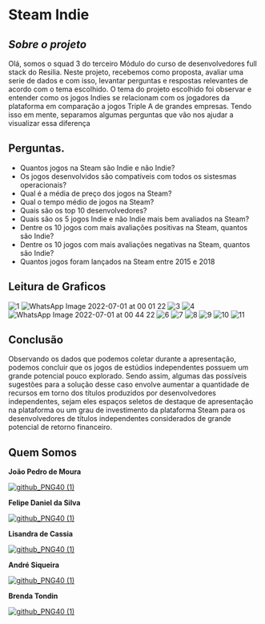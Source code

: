 # Steam Indie
## _Sobre o projeto_

  Olá, somos o squad 3 do terceiro Módulo do curso de desenvolvedores full stack do Resilia. Neste projeto, recebemos como proposta, avaliar uma serie de dados
  e com isso, levantar perguntas e respostas relevantes de acordo com o tema escolhido.
  O tema do projeto escolhido foi observar e entender como os jogos Indies se relacionam com os jogadores da plataforma em comparação a jogos Triple A de grandes
  empresas. Tendo isso em mente, separamos algumas perguntas que vão nos ajudar a visualizar essa diferença
  
  ## Perguntas.
- Quantos jogos na Steam são Indie e não Indie?
- Os jogos desenvolvidos são compativeis com todos os sistesmas operacionais?
- Qual é a média de preço dos jogos na Steam?
- Qual o tempo médio de jogos na Steam?
- Quais são os top 10 desenvolvedores?
- Quais são os 5 jogos Indie e não Indie mais bem avaliados na Steam?
- Dentre os 10 jogos com mais avaliações positivas na Steam, quantos são Indie?
- Dentre os 10 jogos com mais avaliações negativas na Steam, quantos são Indie?
- Quantos jogos foram lançados na Steam entre 2015 e 2018

## Leitura de Graficos

![1](https://user-images.githubusercontent.com/102768045/176586240-8c9cdd47-1d1d-4924-9f74-fc6971328948.png)
![WhatsApp Image 2022-07-01 at 00 01 22](https://user-images.githubusercontent.com/102768045/176816290-3a6a8fb2-0dc6-4976-90d1-13f7c5482444.jpeg)
![3](https://user-images.githubusercontent.com/102768045/176586245-b2f9c78f-f9d0-4e18-ba11-67d40d9f2395.png)
![4](https://user-images.githubusercontent.com/102768045/176586247-1936403f-a696-4a5a-b568-c310082d7582.png)
![WhatsApp Image 2022-07-01 at 00 44 22](https://user-images.githubusercontent.com/102768045/176821601-5ec013b5-8dec-4feb-a8da-29884bf88c33.jpeg)
![6](https://user-images.githubusercontent.com/102768045/176586255-554f5ff4-2857-49c0-bdde-3d791af8093a.png)
![7](https://user-images.githubusercontent.com/102768045/176586257-c962b452-f3de-47c4-aabf-6f6badb3d4a8.png)
![8](https://user-images.githubusercontent.com/102768045/176586260-9d745936-e4cb-45fc-bd5a-af678f10a5c6.png)
![9](https://user-images.githubusercontent.com/102768045/176586262-cbbaf09d-53dd-4a69-a294-5ccf5fd3c250.png)
![10](https://user-images.githubusercontent.com/102768045/176586263-1aaa8b65-f9f7-4b71-826f-16167bb1544f.png)
![11](https://user-images.githubusercontent.com/102768045/176586264-3fc124a1-28ae-464c-ac92-939acff2fc50.png)



## Conclusão

Observando os dados que podemos coletar durante a apresentação, podemos concluir que os jogos de estúdios independentes possuem um grande potencial pouco explorado. Sendo assim, algumas das possíveis sugestões para a solução desse caso envolve aumentar a quantidade de recursos em torno dos títulos produzidos por desenvolvedores independentes, sejam eles espaços seletos de destaque de apresentação na plataforma ou um grau de investimento da plataforma Steam para os desenvolvedores de títulos independentes considerados de grande potencial de retorno financeiro.


## Quem Somos

**João Pedro de Moura**

[![github_PNG40 (1)](https://user-images.githubusercontent.com/102768045/176338954-7157b982-4ed1-4013-a5ca-e1cd6900eef0.png)](https://github.com/joao-pedro-de-moura)

**Felipe Daniel da Silva**

[![github_PNG40 (1)](https://user-images.githubusercontent.com/102768045/176338954-7157b982-4ed1-4013-a5ca-e1cd6900eef0.png)](https://github.com/FelipeDev123)

**Lisandra de Cassia**

[![github_PNG40 (1)](https://user-images.githubusercontent.com/102768045/176338954-7157b982-4ed1-4013-a5ca-e1cd6900eef0.png)](https://github.com/Lisandradecassia)

**André Siqueira**

[![github_PNG40 (1)](https://user-images.githubusercontent.com/102768045/176338954-7157b982-4ed1-4013-a5ca-e1cd6900eef0.png)](https://github.com/andre-sqr)

**Brenda Tondin**

[![github_PNG40 (1)](https://user-images.githubusercontent.com/102768045/176338954-7157b982-4ed1-4013-a5ca-e1cd6900eef0.png)](https://github.com/brendatondin)

